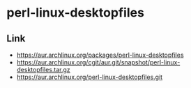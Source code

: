 
# perl-linux-desktopfiles


## Link

* https://aur.archlinux.org/packages/perl-linux-desktopfiles
* https://aur.archlinux.org/cgit/aur.git/snapshot/perl-linux-desktopfiles.tar.gz
* https://aur.archlinux.org/perl-linux-desktopfiles.git

